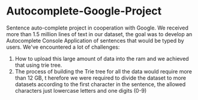 # Autocomplete-Google-Project

Sentence auto-complete project in cooperation with Google.
We received more than 1.5 million lines of text in our dataset, the goal was to develop an Autocomplete Console Application of sentences that would be typed by users. 
We've encountered a lot of challenges:
1. How to upload this large amount of data into the ram and we achieved that using trie tree.
2. The process of building the Trie tree for all the data would require more than 12 GB, t
    herefore we were required to divide the dataset to more datasets according to the first character in the sentence, 
    the allowed characters just lowercase letters and one digits (0-9)

